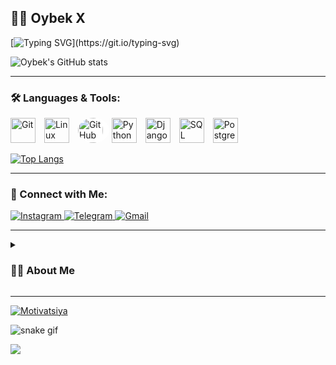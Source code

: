 ## 🏄‍♂️ Oybek X

[![Typing SVG](https://readme-typing-svg.herokuapp.com?color=%23F78C6B&lines=Loading+Backend+Wizard...;Level+Up+in+Django+%26+PostgreSQL;Debugging+One+Bug+at+a+Time!)](https://git.io/typing-svg)

![Oybek's GitHub stats](https://github-readme-stats.vercel.app/api?username=oybek1100&show_icons=true&theme=dark)



---

### 🛠️ Languages & Tools:

<p align="left">
    <img alt="Git" width="40px" style="padding-right:10px;" src="https://cdn.jsdelivr.net/gh/devicons/devicon/icons/git/git-original.svg" />
    <img alt="Linux" width="40px" style="padding-right:10px;" src="https://cdn.jsdelivr.net/gh/devicons/devicon/icons/linux/linux-original.svg" />
    <img alt="GitHub" width="40px" style="padding-right:10px; background-color: white; border-radius: 50%;" src="https://github.githubassets.com/images/modules/logos_page/GitHub-Mark.png" />
    <img alt="Python" width="40px" style="padding-right:10px;" src="https://cdn.jsdelivr.net/gh/devicons/devicon/icons/python/python-original.svg" />
    <img alt="Django" width="40px" style="padding-right:10px;" src="https://cdn.jsdelivr.net/gh/devicons/devicon/icons/django/django-plain.svg" />
    <img alt="SQL" width="40px" style="padding-right:10px;" src="https://cdn.jsdelivr.net/gh/devicons/devicon/icons/mysql/mysql-original.svg" />
    <img alt="PostgreSQL" width="40px" style="padding-right:10px;" src="https://cdn.jsdelivr.net/gh/devicons/devicon/icons/postgresql/postgresql-original.svg" />
</p>

[![Top Langs](https://github-readme-stats.vercel.app/api/top-langs/?username=oybek1100&layout=compact&theme=tokyonight)](https://github.com/anuraghazra/github-readme-stats)

---

### 🚀 Connect with Me:

<p align="left">
  <!-- Instagram Badge -->
  <a href="https://www.instagram.com/niroxp" target="_blank">
    <img alt="Instagram" src="https://img.shields.io/badge/Instagram-Follow-red?logo=instagram&logoColor=white" />
  </a>

  <!-- Telegram Badge -->
  <a href="https://t.me/vrkh13" target="_blank">
    <img alt="Telegram" src="https://img.shields.io/badge/Telegram-Chat-blue?logo=telegram&logoColor=white" />
  </a>

  <!-- Gmail Badge -->
  <a href="mailto:oybek20051113@gmail.com">
    <img alt="Gmail" src="https://img.shields.io/badge/Email-Contact-red?logo=gmail&logoColor=white" />
  </a>
</p>


---

<details>
 <summary><h3>👨‍💻 About Me</h3></summary>

💻 Backend Developer | Python 🐍 | Django | PostgreSQL | Always optimizing code & performance!

📌 Passionate about clean code, database optimization, and scalable backend solutions.

🎯 Currently improving my **PostgreSQL skills** and working on advanced **Django projects**.

🧩 Love solving algorithmic challenges and debugging complex backend issues.

</details>

---

[![Motivatsiya](https://quotes-github-readme.vercel.app/api?type=horizontal&theme=dark)](https://github.com/piyushsuthar/github-readme-quotes)


![snake gif](https://github.com/oybek1100/oybek1100/blob/output/github-contribution-grid-snake.gif)


![](https://komarev.com/ghpvc/?username=USERNAME&color=blue)










<!--
**oybek1100/oybek1100** is a ✨ _special_ ✨ repository because its `README.md` (this file) appears on your GitHub profile.
-->
